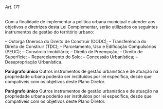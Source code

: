
###### Art. 171
Com a finalidade de implementar a política urbana municipal e atender aos objetivos e diretrizes desta Lei Complementar, serão utilizados os seguintes instrumentos de gestão do território urbano:

– Outorga Onerosa do Direito de Construir (OODC);
– Transferência do Direito de Construir (TDC);
– Parcelamento, Uso e Edificação Compulsórios (PEUC);
– Consórcio Imobiliário;
– Direito de Preempção;
– Direito de Superfície;
– Reparcelamento do Solo;
– Concessão Urbanística;
– Desapropriação Urbanística.

**Parágrafo único** Outros instrumentos de gestão urbanística e de atuação na propriedade urbana poderão ser instituídos por lei específica, desde que compatíveis com os objetivos deste Plano Diretor.

**Parágrafo único** Outros instrumentos de gestão urbanística e de atuação na propriedade urbana poderão ser instituídos por lei específica, desde que compatíveis com os objetivos deste Plano Diretor.
